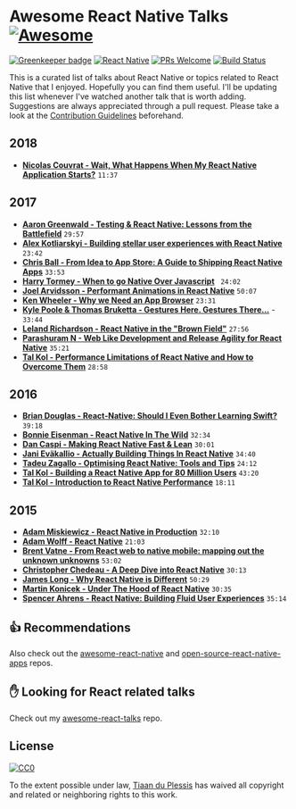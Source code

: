 # **Awesome React Native Talks** [![Awesome](https://cdn.rawgit.com/sindresorhus/awesome/d7305f38d29fed78fa85652e3a63e154dd8e8829/media/badge.svg)](https://github.com/sindresorhus/awesome)

[![Greenkeeper badge](https://badges.greenkeeper.io/tiaanduplessis/awesome-react-native-talks.svg)](https://greenkeeper.io/)
[![React Native](https://img.shields.io/badge/React%20Native-Awesome-blue.svg)](https://facebook.github.io/react-native/)
[![PRs Welcome](https://img.shields.io/badge/PRs-welcome-brightgreen.svg)](http://makeapullrequest.com)
[![Build Status](https://travis-ci.org/tiaanduplessis/awesome-react-native-talks.svg?branch=master)](https://travis-ci.org/tiaanduplessis/awesome-react-native-talks)

This is a curated list of talks about React Native or topics related to React Native that I enjoyed. Hopefully you can find them useful. I'll be updating this list whenever I've watched another talk that is worth adding. Suggestions are always appreciated through a pull request. Please take a look at the [Contribution Guidelines](CONTRIBUTING.md) beforehand.

## 2018

- [**Nicolas Couvrat - Wait, What Happens When My React Native Application Starts?**](https://youtu.be/rReCzR6DMEM) `11:37`

## 2017

- [**Aaron Greenwald - Testing & React Native: Lessons from the Battlefield**](https://youtu.be/cUSUJXAvt6k) `29:57`
- [**Alex Kotliarskyi - Building stellar user experiences with React Native**](https://youtu.be/fjS5ssBn3fA) `23:42`
- [**Chris Ball - From Idea to App Store: A Guide to Shipping React Native Apps**](https://youtu.be/W8X7t1qlT_w) `33:53`
- [**Harry Tormey - When to go Native Over Javascript**](https://youtu.be/kFyaj5HmMEY) ` 24:02`
- [**Joel Arvidsson - Performant Animations in React Native**](https://www.youtube.com/watch?v=UPrKMGPDbtY) `50:07`
- [**Ken Wheeler - Why we Need an App Browser**](https://youtu.be/WEQx3wz8QeY) `23:31`
- [**Kyle Poole & Thomas Bruketta - Gestures Here. Gestures There...**](https://youtu.be/L_jzGn5b9H4) - `33:44` 
- [**Leland Richardson - React Native in the "Brown Field"**](https://www.youtube.com/watch?v=tWitQoPgs8w) `27:56`
- [**Parashuram N - Web Like Development and Release Agility for React Native**](https://www.youtube.com/watch?v=iMLpUVZseEg) `35:21`
- [**Tal Kol - Performance Limitations of React Native and How to Overcome Them**](https://youtu.be/OmiXlJ4ZzAo) `28:58`

## 2016

- [**Brian Douglas - React-Native: Should I Even Bother Learning Swift?**](https://www.youtube.com/watch?v=2d0z_L4oXt8) `39:18`
- [**Bonnie Eisenman - React Native In The Wild**](https://www.youtube.com/watch?v=KWEhFWm0SL8) `32:34`
- [**Dan Caspi - Making React Native Fast & Lean**](https://www.youtube.com/watch?v=9LV4D-Obgj4) `30:01`
- [**Jani Eväkallio - Actually Building Things In React Native**](https://www.youtube.com/watch?v=ZqKYk0aTaYk) `34:40`
- [**Tadeu Zagallo - Optimising React Native: Tools and Tips**](https://www.youtube.com/watch?v=0MlT74erp60) `24:12`
- [**Tal Kol - Building a React Native App for 80 Million Users**](https://www.youtube.com/watch?v=abSNo2P9mMM&t) `43:20`
- [**Tal Kol - Introduction to React Native Performance**](https://www.youtube.com/watch?v=9VqVv_sVgv0) `18:11`

## 2015

- [**Adam Miskiewicz - React Native in Production**](https://www.youtube.com/watch?v=yVt52ZaC-Ck) `32:10`
- [**Adam Wolff - React Native**](https://www.youtube.com/watch?v=0rm4lt9bh2k) `21:03`
- [**Brent Vatne - From React web to native mobile: mapping out the unknown unknowns**](https://www.youtube.com/watch?v=-XxSCi8TKuk) `53:02`
- [**Christopher Chedeau - A Deep Dive into React Native**](https://www.youtube.com/watch?v=7rDsRXj9-cU) `30:13`
- [**James Long - Why React Native is Different**](https://www.youtube.com/watch?v=ZM2NAD__iK4) `50:29`
- [**Martin Konicek - Under The Hood of React Native**](https://www.youtube.com/watch?v=8N4f4h6SThc) `30:35`
- [**Spencer Ahrens - React Native: Building Fluid User Experiences**](https://www.youtube.com/watch?v=xDlfrcM6YBk) `35:14`

## :thumbsup: Recommendations

Also check out the [awesome-react-native](https://github.com/jondot/awesome-react-native) and [open-source-react-native-apps](https://github.com/vitorebatista/open-source-react-native-apps) repos.

## :raised_hand: Looking for React related talks

Check out my [awesome-react-talks](https://github.com/tiaanduplessis/awesome-react-talks) repo.

## License

[![CC0](http://mirrors.creativecommons.org/presskit/buttons/88x31/svg/cc-zero.svg)](https://creativecommons.org/publicdomain/zero/1.0/)

To the extent possible under law, [Tiaan du Plessis](https://github.com/tiaanduplessis) has waived all copyright and related or neighboring rights to this work.
